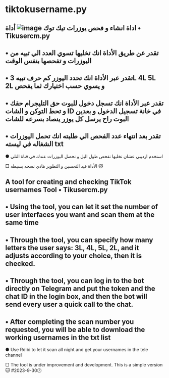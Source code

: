 # tiktokusername.py
اداة انشاء و فحص يوزرات تيك توك
![image](https://github.com/lfillaz/tiktokusername.py/assets/114345508/142d9028-ab31-4685-ad69-7e0f27b95931)
أداة • Tikusercm.py 
-----------
• تقدر عن طريق الأداة انك تخليها تسوي العدد الي تبيه من اليوزرات و تفحصها بنفس الوقت 
-
• تقدر عبر الأداة انك تحدد اليوزر كم حرف تبيه 3L 4L 5L 2L و يسوي حسب اختيارك ثما يفحص 
- 
• تقدر عبر الأداة انك تسجل دخول للبوت حق التليجرام حقك و تحط التوكن و الشات ID في خانة تسجيل الدخول و بعدين البوت راح يرسل كل يوزر ينصاد بسرعه للشات 
-
• تقدر بعد انتهاء عدد الفحص الي طلبته انك تحمل اليوزرات الشغاله في ليسته txt 
---
● استخدم ارديبي عشان تخليها تفحص طول اليل و تحصل اليوزرات عندك في قناة التلي 

□ الأداة قيد التحسين و التطوير هاذي نسخه بسيطه 🐱


A tool for creating and checking TikTok usernames
Tool • Tikusercm.py
-----------
• Using the tool, you can let it set the number of user interfaces you want and scan them at the same time
-
• Through the tool, you can specify how many letters the user says: 3L, 4L, 5L, 2L, and it adjusts according to your choice, then it is checked.
-
• Through the tool, you can log in to the bot directly on Telegram and put the token and the chat ID in the login box, and then the bot will send every user a quick call to the chat.
-
• After completing the scan number you requested, you will be able to download the working usernames in the txt list
---
● Use Rdibi to let it scan all night and get your usernames in the tele channel

□ The tool is under improvement and development. This is a simple version 🐱
#2023-9-30🕖
